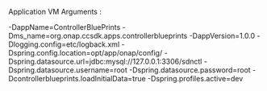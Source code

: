 Application VM Arguments :

-DappName=ControllerBluePrints
-Dms_name=org.onap.ccsdk.apps.controllerblueprints
-DappVersion=1.0.0
-Dlogging.config=etc/logback.xml
-Dspring.config.location=opt/app/onap/config/
-Dspring.datasource.url=jdbc:mysql://127.0.0.1:3306/sdnctl
-Dspring.datasource.username=root
-Dspring.datasource.password=root
-Dcontrollerblueprints.loadInitialData=true
-Dspring.profiles.active=dev

